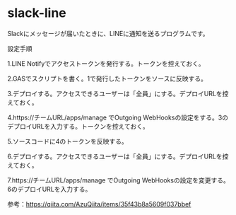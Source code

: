 # slack-line


Slackにメッセージが届いたときに、LINEに通知を送るプログラムです。


設定手順

1.LINE Notifyでアクセストークンを発行する。トークンを控えておく。

2.GASでスクリプトを書く。1で発行したトークンをソースに反映する。

3.デプロイする。アクセスできるユーザーは「全員」にする。デプロイURLを控えておく。

4.https://チームURL/apps/manage でOutgoing WebHooksの設定をする。3のデプロイURLを入力する。トークンを控えておく。

5.ソースコードに4のトークンを反映する。

6.デプロイする。アクセスできるユーザーは「全員」にする。デプロイURLを控えておく。

7.https://チームURL/apps/manage でOutgoing WebHooksの設定を変更する。6のデプロイURLを入力する。


参考：https://qiita.com/AzuQiita/items/35f43b8a5609f037bbef
